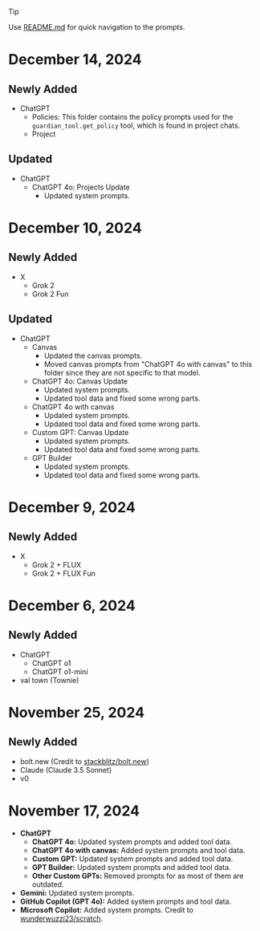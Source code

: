 > [!TIP]
> Use [README.md](README.md#categories) for quick navigation to the prompts.

# December 14, 2024

## Newly Added
- ChatGPT
  - Policies: This folder contains the policy prompts used for the `guardian_tool.get_policy` tool, which is found in project chats.
  - Project

## Updated
- ChatGPT
  - ChatGPT 4o: Projects Update
    - Updated system prompts.

# December 10, 2024

## Newly Added
- X
  - Grok 2
  - Grok 2 Fun

## Updated
- ChatGPT
  - Canvas
    - Updated the canvas prompts.
    - Moved canvas prompts from "ChatGPT 4o with canvas" to this folder since they are not specific to that model.
  - ChatGPT 4o: Canvas Update
    - Updated system prompts.
    - Updated tool data and fixed some wrong parts.
  - ChatGPT 4o with canvas
    - Updated system prompts.
    - Updated tool data and fixed some wrong parts.
  - Custom GPT: Canvas Update
    - Updated system prompts.
    - Updated tool data and fixed some wrong parts.
  - GPT Builder
    - Updated system prompts.
    - Updated tool data and fixed some wrong parts.

# December 9, 2024

## Newly Added
- X
  - Grok 2 + FLUX
  - Grok 2 + FLUX Fun

# December 6, 2024

## Newly Added
- ChatGPT
  - ChatGPT o1
  - ChatGPT o1-mini
- val town (Townie)

# November 25, 2024

## Newly Added
- bolt.new (Credit to [stackblitz/bolt.new](https://github.com/stackblitz/bolt.new))
- Claude (Claude 3.5 Sonnet)
- v0

# November 17, 2024

- **ChatGPT**
  - **ChatGPT 4o:** Updated system prompts and added tool data.
  - **ChatGPT 4o with canvas:** Added system prompts and tool data.
  - **Custom GPT:** Updated system prompts and added tool data.
  - **GPT Builder:** Updated system prompts and added tool data.
  - **Other Custom GPTs:** Removed prompts for as most of them are outdated.
- **Gemini:** Updated system prompts.
- **GitHub Copilot (GPT 4o):** Added system prompts and tool data.
- **Microsoft Copilot:** Added system prompts. Credit to [wunderwuzzi23/scratch](https://github.com/wunderwuzzi23/scratch).
